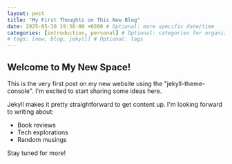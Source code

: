 ```yaml
---
layout: post
title: "My First Thoughts on This New Blog"
date: 2025-05-30 19:30:00 +0200 # Optional: more specific date/time
categories: [introduction, personal] # Optional: categories for organization
# tags: [new, blog, jekyll] # Optional: tags
---
```


## Welcome to My New Space!

This is the very first post on my new website using the "jekyll-theme-console". I'm excited to start sharing some ideas here.

Jekyll makes it pretty straightforward to get content up. I'm looking forward to writing about:

* Book reviews
* Tech explorations
* Random musings

Stay tuned for more!